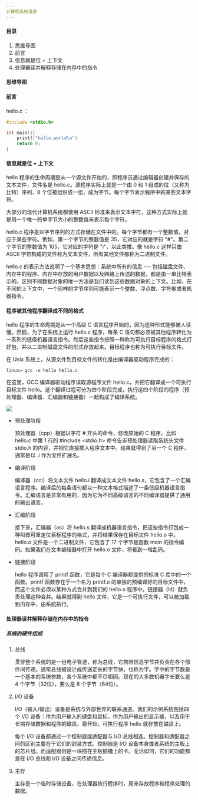 ```yaml
---
计算机系统漫游
---
```


#### 目录

1. 思维导图
2. 前言
3. 信息就是位 + 上下文
4. 处理器读并解释存储在内存中的指令

#### 思维导图

#### 前言

hello.c ：

```c
#include <stdio.h>

int main(){
	printf("hello,world\n")
	return 0;
}
```

#### 信息就是位 + 上下文

hello 程序的生命周期是从一个源文件开始的，即程序员通过编辑器创建并保存的文本文件，文件名是 hello.c。源程序实际上就是一个由 0 和 1 组成的位（又称为比特）序列，8 个位被组织成一组，成为字节。每个字节表示程序中的某些文本字符。

大部分的现代计算机系统都使用 ASCII 标准来表示文本字符，这种方式实际上就是用一个唯一的单字节大小的整数值来表示每个字符。

hello.c 程序是以字节序列的方式存储在文件中的。每个字节都有一个整数值，对应于某些字符。例如，第一个字节的整数值是 35，它对应的就是字符 "#"。第二个字节的整数值为 105，它对应的字符是 "i"，以此类推。像 hello.c 这样只由 ASCII 字符构成的文件称为文本文件，所有其他文件都称为二进制文件。

hello.c 的表示方法说明了一个基本思想：系统中所有的信息 --- 包括磁盘文件、内存中的程序、内存中存放的用户数据以及网络上传送的数据，都是由一串比特表示的。区别不同数据对象的唯一方法是我们读到这些数据对象的上下文。比如，在不同的上下文中，一个同样的字节序列可能表示一个整数、浮点数、字符串或者机器指令。

#### 程序被其他程序翻译成不同的格式

hello 程序的生命周期是从一个高级 C 语言程序开始的，因为这种形式能够被人读懂。然鹅，为了在系统上运行 hello.c 程序，每条 C 语句都必须被其他程序转化为一系列的低级机器语言指令。然后这些指令按照一种称为可执行目标程序的格式打好包，并以二进制磁盘文件的形式存放起来。目标程序也称为可执行目标文件。

在 Unix 系统上，从源文件到目标文件的转化是由编译器驱动程序完成的：

```
linux> gcc -o hello hello.c
```

在这里，GCC 编译器驱动程序读取源程序文件 hello.c，并把它翻译成一个可执行目标文件 hello。这个翻译过程可分为四个阶段完成，执行这四个阶段的程序（预处理器、编译器、汇编器和链接器）一起构成了编译系统。

![](https://i.loli.net/2019/07/04/5d1d97f043f8b11023.png)

* 预处理阶段

  预处理器（cpp）根据以字符 # 开头的命令，修改原始的 C 程序。比如 hello.c 中第 1 行的 #include \<stdio.h> 命令告诉预处理器读取系统头文件 stdio.h 的内容，并把它直接插入程序文本中。结果就得到了另一个 C 程序，通常是以 .i 作为文件扩展名。

* 编译阶段

  编译器（ccl）将文本文件 hello.i 翻译成文本文件 hello.s，它包含了一个汇编语言程序。编译后的每条语句都以一种文本格式描述了一条低级机器语言指令。汇编语言是非常有用的，因为它为不同高级语言的不同编译器提供了通用的输出语言。

* 汇编阶段

  接下来，汇编器（as）将 hello.s 翻译成机器语言指令，把这些指令打包成一种叫做可重定位目标程序的格式，并将结果保存在目标文件 hello.o 中。hello.o 文件是一个二进制文件，它包含了 17 个字节是函数 main 的指令编码。如果我们在文本编辑器中打开 hello.o 文件，将看到一堆乱码。

* 链接阶段

  hello 程序调用了 printf 函数，它是每个 C 编译器都提供的标准 C 库中的一个函数。printf 函数存在于一个名为 printf.o 的单独的预编译好的目标文件中，而这个文件必须以某种方式合并到我们的 hello.o 程序中。链接器（ld）就负责处理这种合并。结果就得到 hello 文件，它是一个可执行文件，可以被加载到内存中，由系统执行。

#### 处理器读并解释存储在内存中的指令

##### 系统的硬件组成



1. 总线

   贯穿整个系统的是一组电子管道，称为总线，它携带信息字节并负责在各个部件间传递。通常总线被设计成传送定长的字节快，也称为字。字中的字节数是一个基本的系统参数，各个系统中都不尽相同。现在的大多数机器字长要么是 4 个字节（32位），要么是 8 个字节（64位）。

2. I/O 设备

   I/O（输入/输出）设备是系统与外部世界的联系通道。我们的示例系统包括四个 I/O 设备：作为用户输入的键盘和鼠标，作为用户输出的显示器，以及用于长期存储数据和程序的磁盘。最开始，可执行程序 hello 就存放在磁盘上。

   每个 I/O 设备都通过一个控制器或适配器与 I/O 总线相连。控制器和适配器之间的区别主要在于它们的封装方式。控制器是 I/O 设备本身或者系统的主板上的芯片组。而适配器则是一块插在主板插槽上的卡。无论如何，它们的功能都是在 I/O 总线和 I/O 设备之间传递信息。

3. 主存

   主存是一个临时存储设备，在处理器执行程序时，用来存放程序和程序处理的数据。

